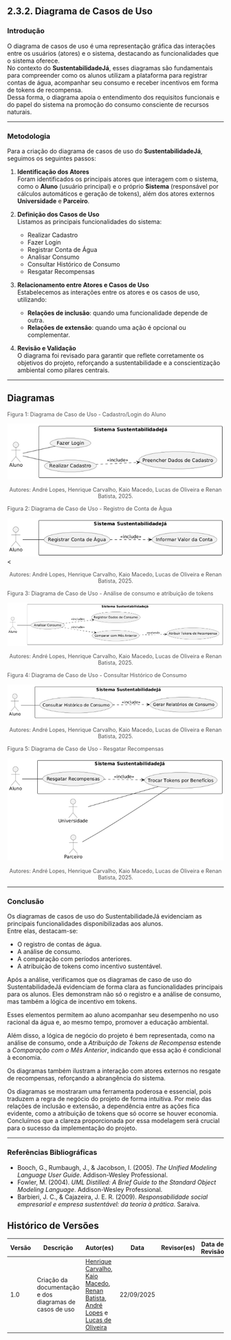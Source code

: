 ## 2.3.2. Diagrama de Casos de Uso

### Introdução
O diagrama de casos de uso é uma representação gráfica das interações entre os usuários (atores) e o sistema, destacando as funcionalidades que o sistema oferece.  
No contexto do **SustentabilidadeJá**, esses diagramas são fundamentais para compreender como os alunos utilizam a plataforma para registrar contas de água, acompanhar seu consumo e receber incentivos em forma de tokens de recompensa.  
Dessa forma, o diagrama apoia o entendimento dos requisitos funcionais e do papel do sistema na promoção do consumo consciente de recursos naturais.

---

### Metodologia
Para a criação do diagrama de casos de uso do **SustentabilidadeJá**, seguimos os seguintes passos:

1. **Identificação dos Atores**  
   Foram identificados os principais atores que interagem com o sistema, como o **Aluno** (usuário principal) e o próprio **Sistema** (responsável por cálculos automáticos e geração de tokens), além dos atores externos **Universidade** e **Parceiro**.

2. **Definição dos Casos de Uso**  
   Listamos as principais funcionalidades do sistema:  
   - Realizar Cadastro  
   - Fazer Login  
   - Registrar Conta de Água  
   - Analisar Consumo  
   - Consultar Histórico de Consumo  
   - Resgatar Recompensas  

3. **Relacionamento entre Atores e Casos de Uso**  
   Estabelecemos as interações entre os atores e os casos de uso, utilizando:
   - **Relações de inclusão**: quando uma funcionalidade depende de outra.  
   - **Relações de extensão**: quando uma ação é opcional ou complementar.  

4. **Revisão e Validação**  
   O diagrama foi revisado para garantir que reflete corretamente os objetivos do projeto, reforçando a sustentabilidade e a conscientização ambiental como pilares centrais.

---

## Diagramas

<p style="text-align: left; font-size: 0.9em; color: #555;">Figura 1: Diagrama de Caso de Uso - Cadastro/Login do Aluno</p>

![Diagrama de Caso de Uso - Cadastro/Login do Aluno](https://raw.githubusercontent.com/UnBArqDsw2025-2-Turma02/2025.2_T02_G4_SustentabilidadeJ-_Entrega_02/refs/heads/main/docs/assets/referencias/Diagrama-1-Caso-de-Uso.png)<p style="text-align: center; font-size: 0.9em; color: #555;">Autores: André Lopes, Henrique Carvalho, Kaio Macedo, Lucas de Oliveira e Renan Batista, 2025.</p>



<p style="text-align: left; font-size: 0.9em; color: #555;">Figura 2: Diagrama de Caso de Uso - Registro de Conta de Àgua</p>

![Diagrama de Caso de Uso - Registro de Conta de Água](https://raw.githubusercontent.com/UnBArqDsw2025-2-Turma02/2025.2_T02_G4_SustentabilidadeJ-_Entrega_02/refs/heads/main/docs/assets/referencias/Diagrama-2-Caso-de-Uso.png)<<p style="text-align: center; font-size: 0.9em; color: #555;">Autores: André Lopes, Henrique Carvalho, Kaio Macedo, Lucas de Oliveira e Renan Batista, 2025.</p>


<p style="text-align: left; font-size: 0.9em; color: #555;">Figura 3: Diagrama de Caso de Uso - Análise de consumo e atribuição de tokens</p>

![Diagrama de Caso de Uso - Análise de Consumo e Atribuição de Tokens de Recompensa](https://raw.githubusercontent.com/UnBArqDsw2025-2-Turma02/2025.2_T02_G4_SustentabilidadeJ-_Entrega_02/refs/heads/main/docs/assets/referencias/Diagrama-3-Caso-de-Uso.png)<p style="text-align: center; font-size: 0.9em; color: #555;">Autores: André Lopes, Henrique Carvalho, Kaio Macedo, Lucas de Oliveira e Renan Batista, 2025.</p>


<p style="text-align: left; font-size: 0.9em; color: #555;">Figura 4: Diagrama de Caso de Uso - Consultar Histórico de Consumo</p>

![Diagrama de Caso de Uso - Consultar Histórico de Consumo](https://raw.githubusercontent.com/UnBArqDsw2025-2-Turma02/2025.2_T02_G4_SustentabilidadeJ-_Entrega_02/refs/heads/main/docs/assets/referencias/Diagrama-4-Caso-de-Uso.png)<p style="text-align: center; font-size: 0.9em; color: #555;">Autores: André Lopes, Henrique Carvalho, Kaio Macedo, Lucas de Oliveira e Renan Batista, 2025.</p>


<p style="text-align: left; font-size: 0.9em; color: #555;">Figura 5: Diagrama de Caso de Uso - Resgatar Recompensas</p>

![Diagrama de Caso de Uso - Resgatar Recompensas](https://raw.githubusercontent.com/UnBArqDsw2025-2-Turma02/2025.2_T02_G4_SustentabilidadeJ-_Entrega_02/refs/heads/main/docs/assets/referencias/Diagrama-5-Caso-de-Uso.png)<p style="text-align: center; font-size: 0.9em; color: #555;">Autores: André Lopes, Henrique Carvalho, Kaio Macedo, Lucas de Oliveira e Renan Batista, 2025.</p>

---

### Conclusão
Os diagramas de casos de uso do SustentabilidadeJá evidenciam as principais funcionalidades disponibilizadas aos alunos.  
Entre elas, destacam-se:  
- O registro de contas de água.  
- A análise de consumo.  
- A comparação com períodos anteriores.  
- A atribuição de tokens como incentivo sustentável.

Após a análise, verificamos que os diagramas de caso de uso do SustentabilidadeJá evidenciam de forma clara as funcionalidades principais para os alunos. Eles demonstram não só o registro e a análise de consumo, mas também a lógica de incentivo em tokens.

Esses elementos permitem ao aluno acompanhar seu desempenho no uso racional da água e, ao mesmo tempo, promover a educação ambiental.

Além disso, a lógica de negócio do projeto é bem representada, como na análise de consumo, onde a *Atribuição de Tokens de Recompensa* estende a *Comparação com o Mês Anterior*, indicando que essa ação é condicional à economia.  

Os diagramas também ilustram a interação com atores externos no resgate de recompensas, reforçando a abrangência do sistema.

Os diagramas se mostraram uma ferramenta poderosa e essencial, pois traduzem a regra de negócio do projeto de forma intuitiva. Por meio das relações de inclusão e extensão, a dependência entre as ações fica evidente, como a atribuição de tokens que só ocorre se houver economia. Concluímos que a clareza proporcionada por essa modelagem será crucial para o sucesso da implementação do projeto.

---

### Referências Bibliográficas
- Booch, G., Rumbaugh, J., & Jacobson, I. (2005). *The Unified Modeling Language User Guide*. Addison-Wesley Professional.  
- Fowler, M. (2004). *UML Distilled: A Brief Guide to the Standard Object Modeling Language*. Addison-Wesley Professional.  
- Barbieri, J. C., & Cajazeira, J. E. R. (2009). *Responsabilidade social empresarial e empresa sustentável: da teoria à prática*. Saraiva.  

## Histórico de Versões

| Versão | Descrição                            | Autor(es)                                                                                         | Data       | Revisor(es)                                                                                                 | Data de Revisão |
| ------ | ------------------------------------ | ------------------------------------------------------------------------------------------------- | ---------- | ----------------------------------------------------------------------------------------------------------- | --------- |
| 1.0    | Criação da documentação e dos diagramas de casos de uso | [Henrique Carvalho](https://github.com/henriquecarv3), [Kaio Macedo](https://github.com/bigkaio), [Renan Batista](https://github.com/renanpariiz), [André Lopes](https://github.com/AndreLopesDeSousa) e [Lucas de Oliveira](https://github.com/LucasOliveiraDiasMarquesFerreira)| 22/09/2025 |  |  |
